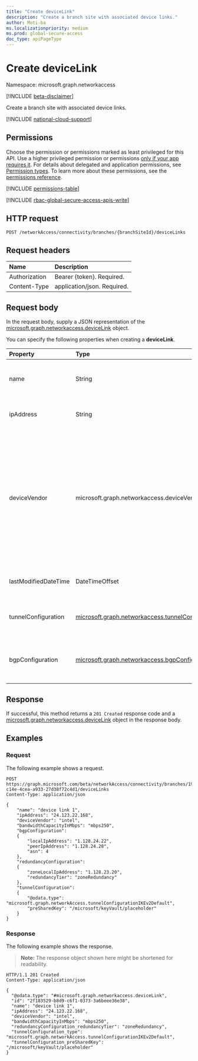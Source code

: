 ```yaml
---
title: "Create deviceLink"
description: "Create a branch site with associated device links."
author: Moti-ba
ms.localizationpriority: medium
ms.prod: global-secure-access
doc_type: apiPageType
---
```


# Create deviceLink
Namespace: microsoft.graph.networkaccess

[!INCLUDE [beta-disclaimer](../../includes/beta-disclaimer.md)]

Create a branch site with associated device links.

[!INCLUDE [national-cloud-support](../../includes/global-only.md)]

## Permissions
Choose the permission or permissions marked as least privileged for this API. Use a higher privileged permission or permissions [only if your app requires it](/graph/permissions-overview#best-practices-for-using-microsoft-graph-permissions). For details about delegated and application permissions, see [Permission types](/graph/permissions-overview#permission-types). To learn more about these permissions, see the [permissions reference](/graph/permissions-reference).

<!-- { "blockType": "permissions", "name": "networkaccess_branchsite_post_devicelinks" } -->
[!INCLUDE [permissions-table](../includes/permissions/networkaccess-branchsite-post-devicelinks-permissions.md)]

[!INCLUDE [rbac-global-secure-access-apis-write](../includes/rbac-for-apis/rbac-global-secure-access-apis-write.md)]

## HTTP request

<!-- {
  "blockType": "ignored"
}
-->
``` http
POST /networkAccess/connectivity/branches/{branchSiteId}/deviceLinks
```

## Request headers
|Name|Description|
|:---|:---|
|Authorization|Bearer {token}. Required.|
|Content-Type|application/json. Required.|

## Request body
In the request body, supply a JSON representation of the [microsoft.graph.networkaccess.deviceLink](../resources/networkaccess-devicelink.md) object.

You can specify the following properties when creating a **deviceLink**.

|Property|Type|Description|
|:---|:---|:---|
|name|String|The name or identifier associated with a device link. Required.|
|ipAddress|String|The IP address associated with a device link. Required.|
|deviceVendor|microsoft.graph.networkaccess.deviceVendor|The vendor or manufacturer of the device associated with a device link. The possible values are: `barracudaNetworks`, `checkPoint`, `ciscoMeraki`, `citrix`, `fortinet`, `hpeAruba`, `netFoundry`, `nuage`, `openSystems`, `paloAltoNetworks`, `riverbedTechnology`, `silverPeak`, `vmWareSdWan`, `versa`, `other`. Required.|
|lastModifiedDateTime|DateTimeOffset|The date and time when the device link was last modified. Required.|
|tunnelConfiguration|[microsoft.graph.networkaccess.tunnelConfiguration](../resources/networkaccess-tunnelconfiguration.md)|The tunnel configuration settings associated with a device link. Required.|
|bgpConfiguration|[microsoft.graph.networkaccess.bgpConfiguration](../resources/networkaccess-bgpconfiguration.md)|The Border Gateway Protocol (BGP) configuration settings associated with a device link. Required.|


## Response

If successful, this method returns a `201 Created` response code and a [microsoft.graph.networkaccess.deviceLink](../resources/networkaccess-devicelink.md) object in the response body.

## Examples

### Request
The following example shows a request.
<!-- {
  "blockType": "request",
  "name": "create_devicelink_from_"
}
-->
``` http
POST https://graph.microsoft.com/beta/networkAccess/connectivity/branches/19a92090-c14e-4cea-a933-27d38f72c4d1/deviceLinks
Content-Type: application/json

{
    "name": "device link 1",
    "ipAddress": "24.123.22.168",
    "deviceVendor": "intel",
    "bandwidthCapacityInMbps": "mbps250",
    "bgpConfiguration":
    {
        "localIpAddress": "1.128.24.22",
        "peerIpAddress": "1.128.24.28",
        "asn": 4
    },
    "redundancyConfiguration":
    {
        "zoneLocalIpAddress": "1.128.23.20",
        "redundancyTier": "zoneRedundancy"
    },
    "tunnelConfiguration":
    {
        "@odata.type": "microsoft.graph.networkAccess.tunnelConfigurationIKEv2Default",
        "preSharedKey": "/microsoft/keyVault/placeholder"
    }
}
```


### Response
The following example shows the response.
>**Note:** The response object shown here might be shortened for readability.
<!-- {
  "blockType": "response",
  "truncated": true,
  "@odata.type": "microsoft.graph.networkaccess.deviceLink"
}
-->
``` http
HTTP/1.1 201 Created
Content-Type: application/json

{
  "@odata.type": "#microsoft.graph.networkaccess.deviceLink",
  "id": "2f183529-b8d9-c6f1-0373-3a6beee36e38",
  "name": "device link 1",
  "ipAddress": "24.123.22.168",
  "deviceVendor": "intel",
  "bandwidthCapacityInMbps": "mbps250",
  "redundancyConfiguration_redundancyTier": "zoneRedundancy",
  "tunnelConfiguration_type": "microsoft.graph.networkAccess.tunnelConfigurationIKEv2Default",
  "tunnelConfiguration_preSharedKey": "/microsoft/keyVault/placeholder"
}
```
